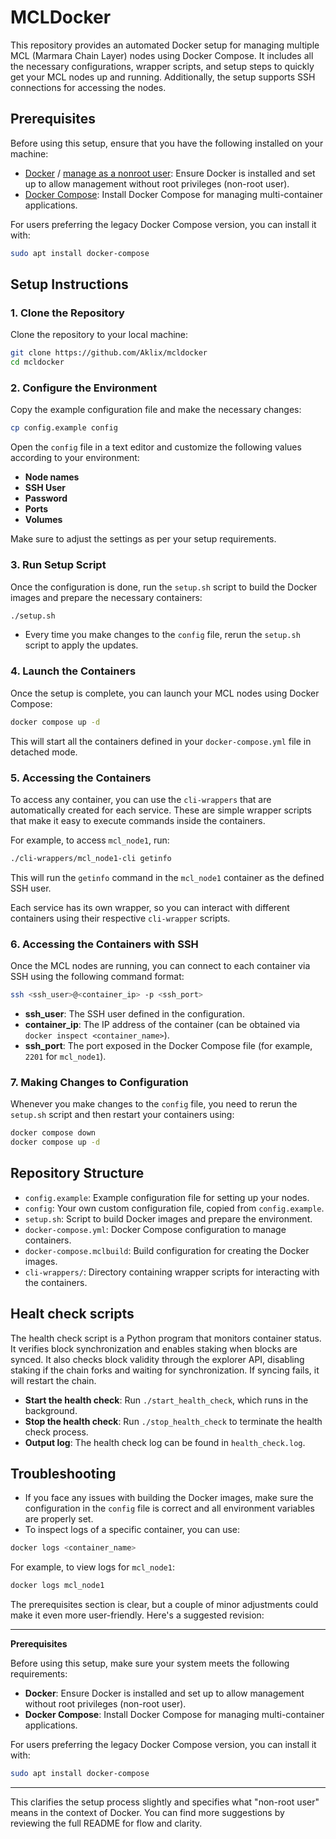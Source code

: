 # MCLDocker

This repository provides an automated Docker setup for managing multiple MCL (Marmara Chain Layer) nodes using Docker Compose. It includes all the necessary configurations, wrapper scripts, and setup steps to quickly get your MCL nodes up and running. Additionally, the setup supports SSH connections for accessing the nodes.

## Prerequisites

Before using this setup, ensure that you have the following installed on your machine:

- [Docker](https://docs.docker.com/engine/install/ubuntu/) / [manage as a nonroot user](https://docs.docker.com/engine/install/linux-postinstall/#manage-docker-as-a-non-root-user): Ensure Docker is installed and set up to allow management without root privileges (non-root user).
- [Docker Compose](https://docs.docker.com/compose/install/linux/#install-using-the-repository): Install Docker Compose for managing multi-container applications.

For users preferring the legacy Docker Compose version, you can install it with:
```bash
sudo apt install docker-compose
```

## Setup Instructions

### 1. Clone the Repository

Clone the repository to your local machine:

```bash
git clone https://github.com/Aklix/mcldocker
cd mcldocker
```

### 2. Configure the Environment

Copy the example configuration file and make the necessary changes:

```bash
cp config.example config
```

Open the `config` file in a text editor and customize the following values according to your environment:

- **Node names**
- **SSH User**
- **Password**
- **Ports**
- **Volumes**

Make sure to adjust the settings as per your setup requirements.

### 3. Run Setup Script

Once the configuration is done, run the `setup.sh` script to build the Docker images and prepare the necessary containers:

```bash
./setup.sh
```

- Every time you make changes to the `config` file, rerun the `setup.sh` script to apply the updates.

### 4. Launch the Containers

Once the setup is complete, you can launch your MCL nodes using Docker Compose:

```bash
docker compose up -d
```

This will start all the containers defined in your `docker-compose.yml` file in detached mode.

### 5. Accessing the Containers

To access any container, you can use the `cli-wrappers` that are automatically created for each service. These are simple wrapper scripts that make it easy to execute commands inside the containers.

For example, to access `mcl_node1`, run:

```bash
./cli-wrappers/mcl_node1-cli getinfo
```

This will run the `getinfo` command in the `mcl_node1` container as the defined SSH user.

Each service has its own wrapper, so you can interact with different containers using their respective `cli-wrapper` scripts. 

### 6. Accessing the Containers with SSH

Once the MCL nodes are running, you can connect to each container via SSH using the following command format:

```bash
ssh <ssh_user>@<container_ip> -p <ssh_port>
```

- **ssh_user**: The SSH user defined in the configuration.
- **container_ip**: The IP address of the container (can be obtained via `docker inspect <container_name>`).
- **ssh_port**: The port exposed in the Docker Compose file (for example, `2201` for `mcl_node1`).


### 7. Making Changes to Configuration

Whenever you make changes to the `config` file, you need to rerun the `setup.sh` script and then restart your containers using:

```bash
docker compose down
docker compose up -d
```

## Repository Structure

- `config.example`: Example configuration file for setting up your nodes.
- `config`: Your own custom configuration file, copied from `config.example`.
- `setup.sh`: Script to build Docker images and prepare the environment.
- `docker-compose.yml`: Docker Compose configuration to manage containers.
- `docker-compose.mclbuild`: Build configuration for creating the Docker images.
- `cli-wrappers/`: Directory containing wrapper scripts for interacting with the containers.

## Healt check scripts
The health check script is a Python program that monitors container status. It verifies block synchronization and enables staking when blocks are synced. It also checks block validity through the explorer API, disabling staking if the chain forks and waiting for synchronization. If syncing fails, it will restart the chain.

- **Start the health check**: Run `./start_health_check`, which runs in the background.
- **Stop the health check**: Run `./stop_health_check` to terminate the health check process.
- **Output log**: The health check log can be found in `health_check.log`.

## Troubleshooting

- If you face any issues with building the Docker images, make sure the configuration in the `config` file is correct and all environment variables are properly set.
- To inspect logs of a specific container, you can use:

```bash
docker logs <container_name>
```

For example, to view logs for `mcl_node1`:

```bash
docker logs mcl_node1
```

The prerequisites section is clear, but a couple of minor adjustments could make it even more user-friendly. Here's a suggested revision:

---

**Prerequisites**

Before using this setup, make sure your system meets the following requirements:

- **Docker**: Ensure Docker is installed and set up to allow management without root privileges (non-root user).
- **Docker Compose**: Install Docker Compose for managing multi-container applications. 

For users preferring the legacy Docker Compose version, you can install it with:
```bash
sudo apt install docker-compose
```

---

This clarifies the setup process slightly and specifies what "non-root user" means in the context of Docker. You can find more suggestions by reviewing the full README for flow and clarity. 